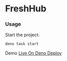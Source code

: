 # FreshHub 

### Usage

Start the project:

```
deno task start
```

Demo
[Live On Deno Deploy](https://harshmangalam-fresh-ub.deno.dev/)
